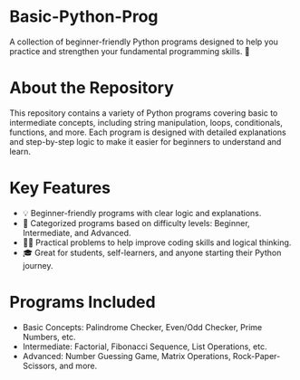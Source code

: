 # Basic-Python-Prog

A collection of beginner-friendly Python programs designed to help you practice and strengthen your fundamental programming skills. 🚀

# About the Repository

This repository contains a variety of Python programs covering basic to intermediate concepts, including string manipulation, loops, conditionals, functions, and more. Each program is designed with detailed explanations and step-by-step logic to make it easier for beginners to understand and learn.

# Key Features

- 💡 Beginner-friendly programs with clear logic and explanations.
- 📂 Categorized programs based on difficulty levels: Beginner, Intermediate, and Advanced.
- 🧑‍💻 Practical problems to help improve coding skills and logical thinking.
- 🎓 Great for students, self-learners, and anyone starting their Python journey.

# Programs Included

- Basic Concepts: Palindrome Checker, Even/Odd Checker, Prime Numbers, etc.
- Intermediate: Factorial, Fibonacci Sequence, List Operations, etc.
- Advanced: Number Guessing Game, Matrix Operations, Rock-Paper-Scissors, and more.
